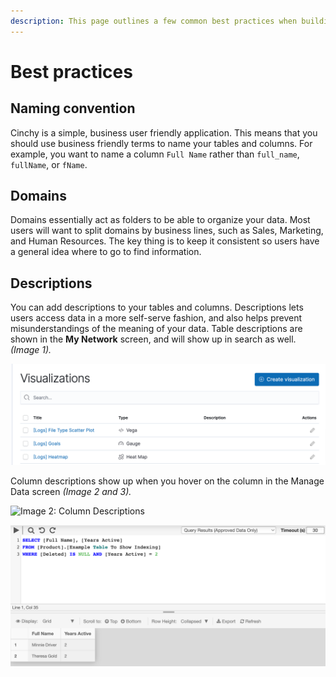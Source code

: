 ```yaml
---
description: This page outlines a few common best practices when building in Cinchy.
---
```


# Best practices

## Naming convention <a href="#naming-convention" id="naming-convention"></a>

‌Cinchy is a simple, business user friendly application. This means that you should use business friendly terms to name your tables and columns. For example, you want to name a column `Full Name` rather than `full_name`, `fullName`, or `fName`. 

## Domains <a href="#domains" id="domains"></a>

‌Domains essentially act as folders to be able to organize your data. Most users will want to split domains by business lines, such as Sales, Marketing, and Human Resources. The key thing is to keep it consistent so users have a general idea where to go to find information.‌‌

## Descriptions <a href="#descriptions" id="descriptions"></a>

‌You can add descriptions to your tables and columns. Descriptions lets users access data in a more self-serve fashion, and also helps prevent misunderstandings of the meaning of your data.‌‌ Table descriptions are shown in the **My Network** screen, and will show up in search as well.‌ _(Image 1)._

![Image 1: Table Description](<../../.gitbook/assets/image (392).png>)

Column descriptions show up when you hover on the column in the Manage Data screen _(Image 2 and 3)._

![Image 2: Column Descriptions](https://blobscdn.gitbook.com/v0/b/gitbook-28427.appspot.com/o/assets%2F-LIP3Xr2BuWD7FDjJFmZ%2F-LXz6bNDosNNJwgl5b3c%2F-LXz7c6UP8Y78C4G0MXY%2Fimage.png?alt=media\&token=5a06e488-4faa-4924-a6de-f7445653f60c)

![Image 3: Column Descriptions](<../../.gitbook/assets/image (554).png>)
